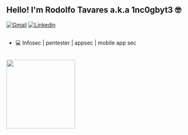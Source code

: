 ## Hello! I'm Rodolfo Tavares a.k.a 1nc0gbyt3 🤓

<div>
  <a href="mailto: incogbyte@gmail.com"><img src="https://img.shields.io/badge/Gmail-red?style=flat&logo=Gmail&logoColor=white" alt="Gmail" /></a>
  <a href="https://www.linkedin.com/in/rodolfo-augusto-543863a7/" target="_blank"><img src="https://img.shields.io/badge/LinkedIn-blue?style=flat&logo=linkedin&labelColor=blue" alt="Linkedin" /></a>
</div>

##

<ul>
  <li>💻 Infosec | pentester | appsec | mobile app sec</li>
</ul>

 ##

<div>
<!--   <img height="180em" src="https://github-readme-stats.vercel.app/api?username=incogbyte&show_icons=true&theme=radical&count_private=true"/> -->
  <img height="180em" src="https://github-readme-stats.vercel.app/api/top-langs/?username=gabevaz&layout=compact&langs_count=8&theme=radical"/>
</div>

